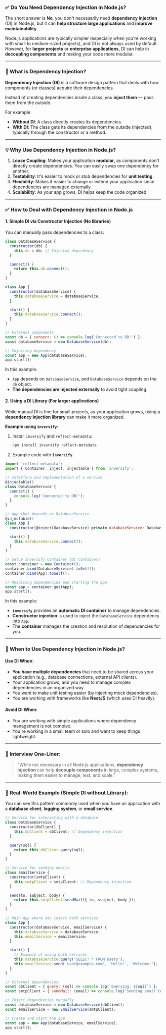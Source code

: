 ### ✅ **Do You Need Dependency Injection in Node.js?**

The short answer is **No**, you don't necessarily need **dependency injection** (DI) in Node.js, but it can **help structure large applications** and **improve maintainability**.

Node.js applications are typically simpler (especially when you're working with small to medium-sized projects), and DI is not always used by default. However, for **larger projects** or **enterprise applications**, DI can help in **decoupling components** and making your code more modular.

---

### 🧠 **What is Dependency Injection?**

**Dependency Injection (DI)** is a software design pattern that deals with how components (or classes) acquire their dependencies.

Instead of creating dependencies inside a class, you **inject them** — pass them from the outside.

For example:

* **Without DI**: A class directly creates its dependencies.
* **With DI**: The class gets its dependencies from the outside (injected), typically through the constructor or a method.

---

### 💡 **Why Use Dependency Injection in Node.js?**

1. **Loose Coupling**: Makes your application **modular**, as components don't directly create dependencies. You can easily swap one dependency for another.
2. **Testability**: It's easier to mock or stub dependencies for **unit testing**.
3. **Flexibility**: Makes it easier to change or extend your application since dependencies are managed externally.
4. **Scalability**: As your app grows, DI helps keep the code organized.

---

### ✅ **How to Deal with Dependency Injection in Node.js**

#### 1. **Simple DI via Constructor Injection** (No libraries)

You can manually pass dependencies to a class:

```js
class DatabaseService {
  constructor(db) {
    this.db = db; // Injected dependency
  }

  connect() {
    return this.db.connect();
  }
}

class App {
  constructor(databaseService) {
    this.databaseService = databaseService;
  }

  start() {
    this.databaseService.connect();
  }
}

// External components
const db = { connect: () => console.log('Connected to DB!') };
const databaseService = new DatabaseService(db);

// Injecting dependency
const app = new App(databaseService);
app.start();
```

In this example:

* `App` depends on `DatabaseService`, and `DatabaseService` depends on the `db` object.
* **The dependencies are injected externally** to avoid tight coupling.

#### 2. **Using a DI Library** (For larger applications)

While manual DI is fine for small projects, as your application grows, using a **dependency injection library** can make it more organized.

**Example using `inversify`**:

1. Install `inversify` and `reflect-metadata`:

   ```bash
   npm install inversify reflect-metadata
   ```

2. Example code with **`inversify`**:

```js
import 'reflect-metadata';
import { Container, inject, injectable } from 'inversify';

// Interface and Implementation of a service
@injectable()
class DatabaseService {
  connect() {
    console.log('Connected to DB!');
  }
}

// App that depends on DatabaseService
@injectable()
class App {
  constructor(@inject(DatabaseService) private databaseService: DatabaseService) {}

  start() {
    this.databaseService.connect();
  }
}

// Setup Inversify Container (DI Container)
const container = new Container();
container.bind(DatabaseService).toSelf();
container.bind(App).toSelf();

// Resolving dependencies and starting the app
const app = container.get(App);
app.start();
```

In this example:

* **`inversify`** provides an **automatic DI container** to manage dependencies.
* **Constructor injection** is used to inject the `DatabaseService` dependency into `App`.
* The **container** manages the creation and resolution of dependencies for you.

---

### 🧠 **When to Use Dependency Injection in Node.js?**

#### **Use DI When:**

* **You have multiple dependencies** that need to be shared across your application (e.g., database connections, external API clients).
* Your application grows, and you need to manage complex dependencies in an organized way.
* You want to make unit testing easier (by injecting mock dependencies).
* You are working with frameworks like **NestJS** (which uses DI heavily).

#### **Avoid DI When:**

* You are working with simple applications where dependency management is not complex.
* You're working in a small team or solo and want to keep things lightweight.

---

### 🧠 **Interview One-Liner:**

> "While not necessary in all Node.js applications, **dependency injection** can help **decouple components** in large, complex systems, making them easier to manage, test, and scale."

---

### 🧪 **Real-World Example (Simple DI without Library)**:

You can see this pattern commonly used when you have an application with a **database client**, **logging system**, or **email service**.

```js
// Service for interacting with a database
class DatabaseService {
  constructor(dbClient) {
    this.dbClient = dbClient; // Dependency injection
  }

  query(sql) {
    return this.dbClient.query(sql);
  }
}

// Service for sending emails
class EmailService {
  constructor(smtpClient) {
    this.smtpClient = smtpClient; // Dependency injection
  }

  send(to, subject, body) {
    return this.smtpClient.sendMail({ to, subject, body });
  }
}

// Main App where you inject both services
class App {
  constructor(databaseService, emailService) {
    this.databaseService = databaseService;
    this.emailService = emailService;
  }

  start() {
    // Example of using both services
    this.databaseService.query('SELECT * FROM users');
    this.emailService.send('user@example.com', 'Hello!', 'Welcome!');
  }
}

// External dependencies
const dbClient = { query: (sql) => console.log(`Querying: ${sql}`) };
const smtpClient = { sendMail: (email) => console.log(`Sending email to ${email.to}`) };

// Inject dependencies manually
const databaseService = new DatabaseService(dbClient);
const emailService = new EmailService(smtpClient);

// Create and start the app
const app = new App(databaseService, emailService);
app.start();
```
